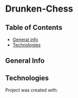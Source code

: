 # Drunken-Chess
## Table of Contents
* [General info](#general-info)
* [Technologies](#technologies)

## General Info

## Technologies
Project was created with:
